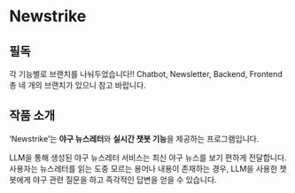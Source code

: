 # Newstrike

## 필독

각 기능별로 브랜치를 나눠두었습니다!! Chatbot, Newsletter, Backend, Frontend 총 네 개의 브랜치가 있으니 참고 바랍니다.

## 작품 소개
‘Newstrike’는 **야구 뉴스레터**와 **실시간 챗봇 기능**을 제공하는 프로그램입니다.

LLM을 통해 생성된 야구 뉴스레터 서비스는 최신 야구 뉴스를 보기 편하게 전달합니다. 사용자는 뉴스레터를 읽는 도중 모르는 용어나 내용이 존재하는 경우, LLM을 사용한 챗봇에게 야구 관련 질문을 하고 즉각적인 답변을 얻을 수 있습니다.
